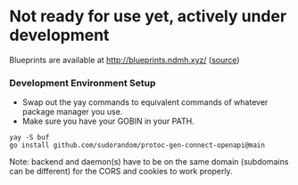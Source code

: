 # Not ready for use yet, actively under development

Blueprints are available at http://blueprints.ndmh.xyz/ ([source](https://github.com/Panelium/Blueprints))

### Development Environment Setup

- Swap out the yay commands to equivalent commands of whatever package manager you use.
- Make sure you have your GOBIN in your PATH.

```
yay -S buf
go install github.com/sudorandom/protoc-gen-connect-openapi@main
```

Note: backend and daemon(s) have to be on the same domain (subdomains can be different) for the CORS and cookies to work
properly.